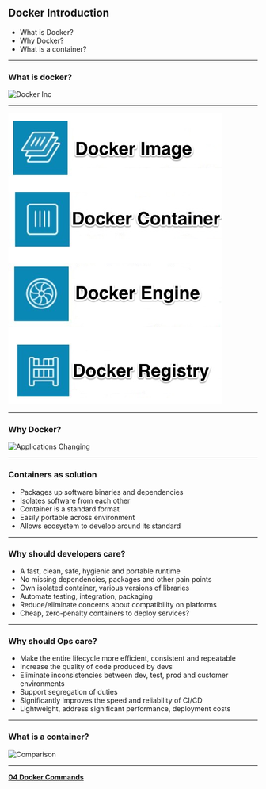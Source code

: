 ## Docker Introduction

- What is Docker?
- Why Docker?
- What is a container?

---

### What is docker?

![Docker Inc](images/docker_inc.jpg)

---

![Docker Basics](images/docker_basics.jpg)

---

### Why Docker?

![Applications Changing](images/docker_apps_changing.jpg)

---

### Containers as solution

- Packages up software binaries and dependencies
- Isolates software from each other 
- Container is a standard format
- Easily portable across environment
- Allows ecosystem to develop around its standard

---

### Why should developers care?

- A fast, clean, safe, hygienic and portable runtime
- No missing dependencies, packages and other pain points
- Own isolated container, various versions of libraries
- Automate testing, integration, packaging
- Reduce/eliminate concerns about compatibility on platforms
- Cheap, zero-penalty containers to deploy services?

---

### Why should Ops care?

- Make the entire lifecycle more efficient, consistent and repeatable
- Increase the quality of code produced by devs
- Eliminate inconsistencies between dev, test, prod and customer environments
- Support segregation of duties
- Significantly improves the speed and reliability of CI/CD
- Lightweight, address significant performance, deployment costs

---

### What is a container?

![Comparison](images/systems_comparison.jpg)

---

[__04 Docker Commands__](http://localhost:1948/04_docker_commands.md#/)
